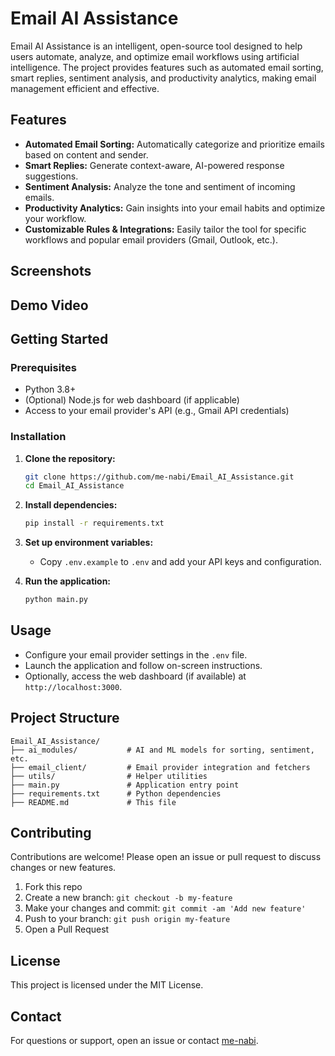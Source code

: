 # Email AI Assistance

Email AI Assistance is an intelligent, open-source tool designed to help users automate, analyze, and optimize email workflows using artificial intelligence. The project provides features such as automated email sorting, smart replies, sentiment analysis, and productivity analytics, making email management efficient and effective.

## Features

- **Automated Email Sorting:** Automatically categorize and prioritize emails based on content and sender.
- **Smart Replies:** Generate context-aware, AI-powered response suggestions.
- **Sentiment Analysis:** Analyze the tone and sentiment of incoming emails.
- **Productivity Analytics:** Gain insights into your email habits and optimize your workflow.
- **Customizable Rules & Integrations:** Easily tailor the tool for specific workflows and popular email providers (Gmail, Outlook, etc.).

## Screenshots

<!-- Add screenshots of the application here -->
<!-- Example: -->
<!-- ![Dashboard Screenshot](screenshots/dashboard.png) -->

## Demo Video

<!-- Add a link to your demonstration video here -->
<!-- Example: [Watch Demo](https://youtu.be/your-demo-video-url) -->

## Getting Started

### Prerequisites

- Python 3.8+
- (Optional) Node.js for web dashboard (if applicable)
- Access to your email provider's API (e.g., Gmail API credentials)

### Installation

1. **Clone the repository:**
   ```bash
   git clone https://github.com/me-nabi/Email_AI_Assistance.git
   cd Email_AI_Assistance
   ```

2. **Install dependencies:**
   ```bash
   pip install -r requirements.txt
   ```

3. **Set up environment variables:**
   - Copy `.env.example` to `.env` and add your API keys and configuration.

4. **Run the application:**
   ```bash
   python main.py
   ```

## Usage

- Configure your email provider settings in the `.env` file.
- Launch the application and follow on-screen instructions.
- Optionally, access the web dashboard (if available) at `http://localhost:3000`.

## Project Structure

```
Email_AI_Assistance/
├── ai_modules/           # AI and ML models for sorting, sentiment, etc.
├── email_client/         # Email provider integration and fetchers
├── utils/                # Helper utilities
├── main.py               # Application entry point
├── requirements.txt      # Python dependencies
├── README.md             # This file
```

## Contributing

Contributions are welcome! Please open an issue or pull request to discuss changes or new features.

1. Fork this repo
2. Create a new branch: `git checkout -b my-feature`
3. Make your changes and commit: `git commit -am 'Add new feature'`
4. Push to your branch: `git push origin my-feature`
5. Open a Pull Request

## License

This project is licensed under the MIT License.

## Contact

For questions or support, open an issue or contact [me-nabi](https://github.com/me-nabi).
